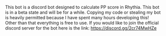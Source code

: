 This bot is a discord bot designed to calculate PP score in Rhythia. This bot is in a beta state and will be for a while. Copying my code or stealing my bot is heavily permitted because I have spent many hours developing this! Other than that everything is free to use. If you would like to join the official discord server for the bot here is the link: https://discord.gg/2cr74MwHZe

